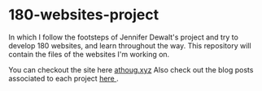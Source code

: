 # 180-websites-project
In which I follow the footsteps of Jennifer Dewalt's project and try to develop 180 websites, and learn throughout the way. This repository will contain the files of the websites I'm working on. 

You can checkout the site here <a href="http://athoug.xyz">athoug.xyz</a>
Also check out the blog posts associated to each project <a href="http://athougcodesatnight.tumblr.com/tagged/coding">here
</a>.
